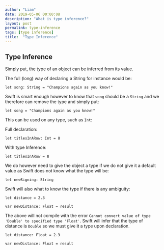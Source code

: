 ```yaml
---
author: "Liam"
date: 2019-05-06 00:00:08
description: "What is type inference?"
layout: post
permalink: type-inference
tags: [type inference]
title:  "Type Inference"
---
```


## Type Inference

Simply put, the type of an object can be inferred from its value.

The full (long) way of declaring a String for instance would be:

```
let song: String = "Champions again as you know!"
```

Swift is smart enough however to know that `song` should be a `String` and we therefore can remove the type and simply put:

```
let song = "Champions again as you know!"
```

This can be used on any type, such as `Int`:

Full declaration:
```
let titlesInARow: Int = 8
```

With type Inference:

```
let titlesInARow = 8
```

We do however need to give the object a type if we do not give it a default value as Swift does not know what the type will be:
```
let newSigning: String
```

Swift will also what to know the type if there is any ambiguity:

```
let distance = 2.3

var newDistance: Float = result
```

The above will not compile with the error `Cannot convert value of type 'Double' to specified type 'Float'`. Swift will infer that the type of distance is `Double` so we must give it a type upon declaration.

```
let distance: Float = 2.3

var newDistance: Float = result
```
